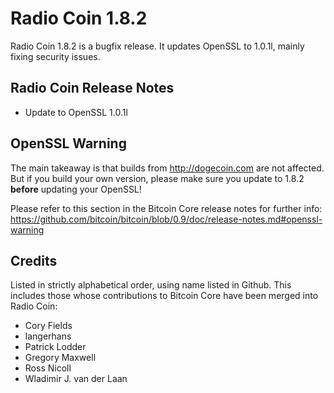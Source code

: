 # Radio Coin 1.8.2

Radio Coin 1.8.2 is a bugfix release. It updates OpenSSL to 1.0.1l, mainly fixing security issues.

## Radio Coin Release Notes

* Update to OpenSSL 1.0.1l


## OpenSSL Warning

The main takeaway is that builds from http://dogecoin.com are not affected. But if you build your own version,
please make sure you update to 1.8.2 **before** updating your OpenSSL!

Please refer to this section in the Bitcoin Core release notes for further info: https://github.com/bitcoin/bitcoin/blob/0.9/doc/release-notes.md#openssl-warning


## Credits

Listed in strictly alphabetical order, using name listed in Github. This
includes those whose contributions to Bitcoin Core have been merged
into Radio Coin:

* Cory Fields
* langerhans
* Patrick Lodder
* Gregory Maxwell
* Ross Nicoll
* Wladimir J. van der Laan
